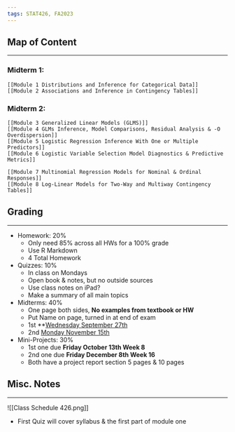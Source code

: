 ```yaml
---
tags: STAT426, FA2023
---
```

## Map of Content
---
### Midterm 1:
	[[Module 1 Distributions and Inference for Categorical Data]]
	[[Module 2 Associations and Inference in Contingency Tables]]

### Midterm 2:
	[[Module 3 Generalized Linear Models (GLMS)]] 
	[[Module 4 GLMs Inference, Model Comparisons, Residual Analysis & -O Overdispersion]]
	[[Module 5 Logistic Regression Inference With One or Multiple Predictors]]
	[[Module 6 Logistic Variable Selection Model Diagnostics & Predictive Metrics]]

	[[Module 7 Multinomial Regression Models for Nominal & Ordinal Responses]]
	[[Module 8 Log-Linear Models for Two-Way and Multiway Contingency Tables]]
## Grading
---
- Homework: 20%
	- Only need 85% across all HWs for a 100% grade
	- Use R Markdown 
	- 4 Total Homework 
- Quizzes: 10% 
	- In class on Mondays
	- Open book & notes, but no outside sources
	- Use class notes on iPad?
	- Make a summary of all main topics
- Midterms: 40%
	- One page both sides, **No examples from textbook or HW**
	- Put Name on page, turned in at end of exam
	- 1st **<u>Wednesday September 27th</u>
	- 2nd <u>Monday November 15th</u>
- Mini-Projects: 30%
	- 1st one due **Friday October 13th Week 8**
	- 2nd one due **Friday December 8th Week 16** 
	- Both have a project report section 5 pages & 10 pages
## Misc. Notes 
--- 
![[Class Schedule 426.png]]


- First Quiz will cover syllabus & the first part of module one  